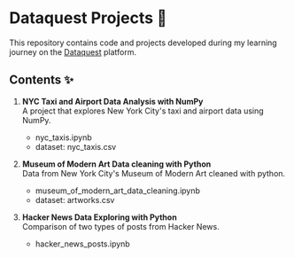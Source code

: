 # Dataquest Projects 🌱

This repository contains code and projects developed during my learning journey on the [Dataquest](https://www.dataquest.io/) platform.

## Contents ✨

1) **NYC Taxi and Airport Data Analysis with NumPy**  
   A project that explores New York City's taxi and airport data using NumPy.
   * nyc_taxis.ipynb
   * dataset: nyc_taxis.csv
     
2) **Museum of Modern Art Data cleaning with Python**  
   Data from New York City's Museum of Modern Art cleaned with python.
   * museum_of_modern_art_data_cleaning.ipynb  
   * dataset: artworks.csv
  
3) **Hacker News Data Exploring with Python**  
   Comparison of two types of posts from Hacker News.
   * hacker_news_posts.ipynb
